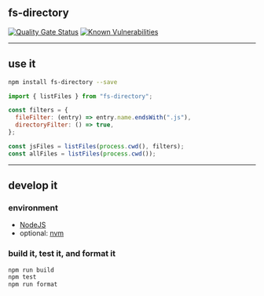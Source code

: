 ## fs-directory

[![Quality Gate Status](https://sonarcloud.io/api/project_badges/measure?project=viqueen_fs-directory&metric=alert_status)](https://sonarcloud.io/dashboard?id=viqueen_fs-directory)
[![Known Vulnerabilities](https://snyk.io/test/github/viqueen/fs-directory/badge.svg?targetFile=package.json)](https://snyk.io/test/github/viqueen/fs-directory?targetFile=package.json)

---

## use it

```bash
npm install fs-directory --save
```

```javascript
import { listFiles } from "fs-directory";

const filters = {
  fileFilter: (entry) => entry.name.endsWith(".js"),
  directoryFilter: () => true,
};

const jsFiles = listFiles(process.cwd(), filters);
const allFiles = listFiles(process.cwd());
```

---

## develop it

### environment

- [NodeJS](https://nodejs.org/en/)
- optional: [nvm](https://github.com/nvm-sh/nvm)

### build it, test it, and format it

```bash
npm run build
npm test
npm run format
```
